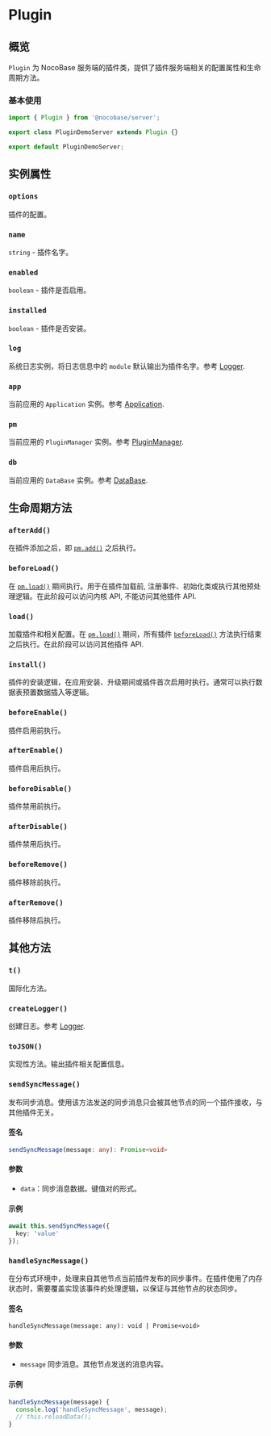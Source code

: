 # Plugin

## 概览

`Plugin` 为 NocoBase 服务端的插件类，提供了插件服务端相关的配置属性和生命周期方法。

### 基本使用

```ts
import { Plugin } from '@nocobase/server';

export class PluginDemoServer extends Plugin {}

export default PluginDemoServer;
```

## 实例属性

### `options`

插件的配置。

### `name`

`string` - 插件名字。

### `enabled`

`boolean` - 插件是否启用。

### `installed`

`boolean` - 插件是否安装。

### `log`

系统日志实例，将日志信息中的 `module` 默认输出为插件名字。参考 [Logger](../logger.md).

### `app`

当前应用的 `Application` 实例。参考 [Application](./application.md).

### `pm`

当前应用的 `PluginManager` 实例。参考 [PluginManager](./plugin-manager.md).

### `db`

当前应用的 `DataBase` 实例。参考 [DataBase](../database/index.md).

## 生命周期方法

### `afterAdd()`

在插件添加之后，即 [`pm.add()`](./plugin-manager.md#add) 之后执行。

### `beforeLoad()`

在 [`pm.load()`](./plugin-manager.md#load) 期间执行。用于在插件加载前, 注册事件、初始化类或执行其他预处理逻辑。在此阶段可以访问内核 API, 不能访问其他插件 API.

### `load()`

加载插件和相关配置。在 [`pm.load()`](./plugin-manager.md#load) 期间，所有插件 [`beforeLoad()`](#beforeload) 方法执行结束之后执行。在此阶段可以访问其他插件 API.

### `install()`

插件的安装逻辑，在应用安装、升级期间或插件首次启用时执行。通常可以执行数据表预置数据插入等逻辑。

### `beforeEnable()`

插件启用前执行。

### `afterEnable()`

插件启用后执行。

### `beforeDisable()`

插件禁用前执行。

### `afterDisable()`

插件禁用后执行。

### `beforeRemove()`

插件移除前执行。

### `afterRemove()`

插件移除后执行。

## 其他方法

### `t()`

国际化方法。

### `createLogger()`

创建日志。参考 [Logger](../logger.md).

### `toJSON()`

实现性方法。输出插件相关配置信息。

### `sendSyncMessage()`

发布同步消息。使用该方法发送的同步消息只会被其他节点的同一个插件接收，与其他插件无关。

#### 签名

```ts
sendSyncMessage(message: any): Promise<void>
```

#### 参数

- `data`：同步消息数据。键值对的形式。

#### 示例

```ts
await this.sendSyncMessage({
  key: 'value'
});
```

### `handleSyncMessage()`

在分布式环境中，处理来自其他节点当前插件发布的同步事件。在插件使用了内存状态时，需要覆盖实现该事件的处理逻辑，以保证与其他节点的状态同步。

#### 签名

```
handleSyncMessage(message: any): void | Promise<void>
```

#### 参数

- `message` 同步消息。其他节点发送的消息内容。

#### 示例

```ts
handleSyncMessage(message) {
  console.log('handleSyncMessage', message);
  // this.reloadData();
}
```
